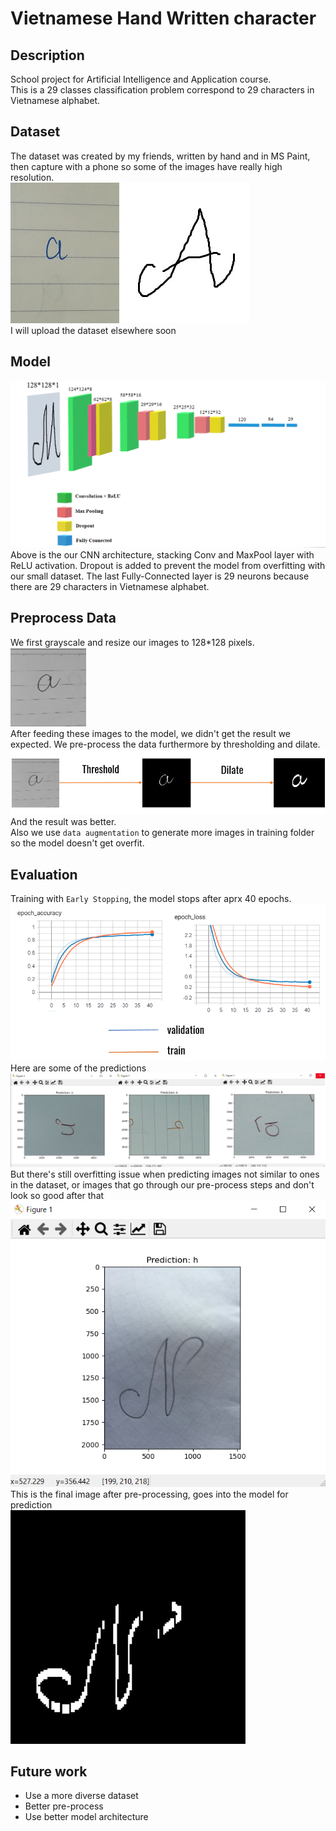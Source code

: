 # Vietnamese Hand Written character 
## Description
School project for Artificial Intelligence and Application course.  
This is a 29 classes classification problem correspond to 29 characters in Vietnamese alphabet.  
## Dataset
The dataset was created by my friends, written by hand and in MS Paint,
then capture with a phone so some of the images have really high resolution.  
![Data1](imgs/data1.jpg)  
I will upload the dataset elsewhere soon  
## Model  
![Model](imgs/net.png)  
Above is the our CNN architecture, stacking Conv
and MaxPool layer with ReLU activation. Dropout is added to prevent
the model from overfitting with our small dataset. The last Fully-Connected
layer is 29 neurons because there are 29 characters in Vietnamese alphabet.
## Preprocess Data
We first grayscale and resize our images to 128*128 pixels.  
![Grayscale](imgs/grayscale.png)  
After feeding these images to the model, we didn't get the result we expected.
We pre-process the data furthermore by thresholding and dilate.
![Pre-process](imgs/dataprep.png)  
And the result was better.  
Also we use `data augmentation` to generate more images in training folder so the 
model doesn't get overfit.  
## Evaluation
Training with `Early Stopping`, the model stops after aprx 40 epochs.
![Evalutation](imgs/acc.png)  
Here are some of the predictions  
![Goodpreds](imgs/gudpred.png)  
But there's still overfitting issue when predicting images not 
similar to ones in the dataset, or images that go through our pre-process
steps and don't look so good after that  
![Badpred](imgs/badpred.png)  
This is the final image after pre-processing, goes into the model
for prediction  
![Badinput](imgs/inputbad.png)  
## Future work 
- Use a more diverse dataset
- Better pre-process 
- Use better model architecture